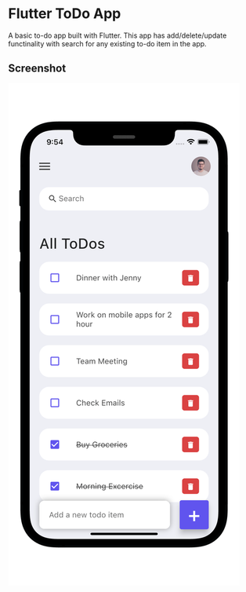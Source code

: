 # Flutter ToDo App

A basic to-do app built with Flutter. This app has add/delete/update functinality with search for any existing to-do item in the app.
## Screenshot

![Flutter todo app](./flutter-todo-iphone.png)
